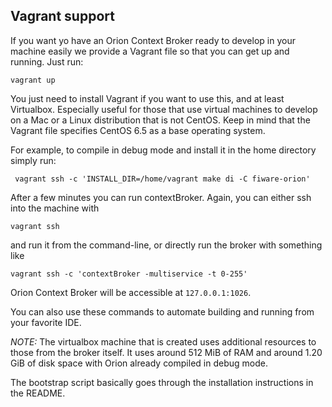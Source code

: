 ## Vagrant support
If you want yo have an Orion Context Broker ready to develop in your machine easily we provide a Vagrant file so that you can get up and running. Just run:

    vagrant up

You just need to install Vagrant if you want to use this, and at least Virtualbox. Especially useful for those that use virtual machines to develop on a Mac or a Linux distribution that is not CentOS. Keep in mind that the Vagrant file specifies CentOS 6.5 as a base operating system.

For example, to compile in debug mode and install it in the home directory simply run:

     vagrant ssh -c 'INSTALL_DIR=/home/vagrant make di -C fiware-orion'

After a few minutes you can run contextBroker. Again, you can either ssh into the machine with 

    vagrant ssh

and run it from the command-line, or directly run the broker with something like

    vagrant ssh -c 'contextBroker -multiservice -t 0-255'

Orion Context Broker will be accessible at `127.0.0.1:1026`.

You can also use these commands to automate building and running from your favorite IDE.

*NOTE:* The virtualbox machine that is created uses additional resources to those from the broker itself. It uses around 512 MiB of RAM and around 1.20 GiB of disk space with Orion already compiled in debug mode.



The bootstrap script basically goes through the installation instructions in the README.